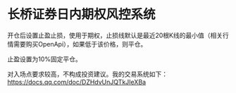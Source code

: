 # 长桥证券日内期权风控系统

开仓后设置止盈止损，使用于期权，止损线默认是最近20根K线的最小值（相关行情需要购买OpenApi），如果低于该价格，则平仓。

止盈设置为10%固定平仓。

对入场点要求较高，不构成投资建议。我的交易系统如下：https://docs.qq.com/doc/DZHdvUnJQTkJIeXBa